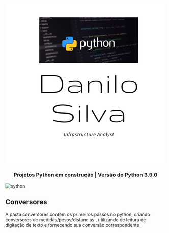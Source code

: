 <p align="center">
 <img src ="https://github.com/Danilo282/python-port/blob/main/Python-project.png" />
</p>


<h3 align="center">
  Projetos Python em construção |  Versão do Python 3.9.0 
</h3>

![python](https://img.shields.io/badge/python-3.9.0-brightgreen)<space><space>


## Conversores
A pasta conversores contém os primeiros passos no python, criando conversores de medidas/pesos/distancias , utilizando de leitura de digitação de texto e fornecendo sua conversão correspondente

